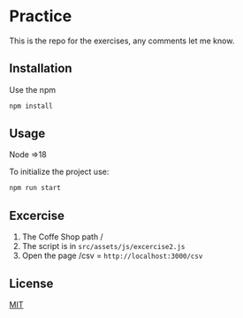 # Practice

This is the repo for the exercises, any comments let me know.

## Installation

Use the npm

```bash
npm install
```

## Usage

Node =>18

To initialize the project use:
```bash
npm run start
```

## Excercise
1. The Coffe Shop path /
2. The script is in `src/assets/js/excercise2.js`
3. Open the page /csv = `http://localhost:3000/csv`

## License

[MIT](https://choosealicense.com/licenses/mit/)